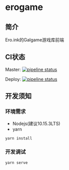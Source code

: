 # erogame

## 简介

Ero.ink的Galgame游戏库前端

## CI状态

Master: [![pipeline status](https://git.qwq.moe/Ero/erogame/badges/master/pipeline.svg)](https://git.qwq.moe/Ero/erogame/commits/master)

Deploy: [![pipeline status](https://git.qwq.moe/Ero/erogame/badges/deploy/pipeline.svg)](https://git.qwq.moe/Ero/erogame/commits/deploy)

## 开发须知

### 环境需求

- Nodejs(建议10.15.3LTS)
- yarn

```bash
yarn install
```

### 开发调试

```bash
yarn serve
```
